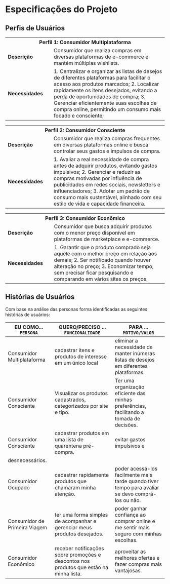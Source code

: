 # Especificações do Projeto

## Perfis de Usuários

<table>
<tbody>
<tr>
<th colspan="2">Perfil 1: Consumidor Multiplataforma </th>
</tr>
<tr>
<td width="150px"><b>Descrição</b></td>
<td width="600px">
Consumidor que realiza compras em diversas plataformas de e-commerce e
mantém múltiplas wishlists.
</td>
</tr>
<tr>
<td><b>Necessidades</b></td>
<td>
1. Centralizar e organizar as listas de desejos de diferentes plataformas para facilitar o acesso aos produtos marcados;
2. Localizar rapidamente os itens desejados, evitando a perda de oportunidades de compra;
3. Gerenciar eficientemente suas escolhas de compra online, permitindo um consumo mais focado e consciente;
</td>
</tr>
</tbody>
</table>

<table>
<tbody>
<tr>
<th colspan="2">Perfil 2: Consumidor Consciente </th>
</tr>
<tr>
<td width="150px"><b>Descrição</b></td>
<td width="600px">
Consumidor que realiza compras frequentes em diversas plataformas online e busca controlar seus gastos e impulsos de compra.
</td>
</tr>
<tr>
<td><b>Necessidades</b></td>
<td>
1. Avaliar a real necessidade de compra antes de adquirir produtos,
evitando gastos impulsivos;
2. Gerenciar e reduzir as compras motivadas por influência de
publicidades em redes sociais, newsletters e influenciadores;
3. Adotar um padrão de consumo mais sustentável, alinhado com seu
estilo de vida e capacidade financeira.
</td>
</tr>
</tbody>
</table>

<table>
<tbody>
<tr>
<th colspan="2">Perfil 3: Consumidor Econômico </th>
</tr>
<tr>
<td width="150px"><b>Descrição</b></td>
<td width="600px">
Consumidor que busca adquirir produtos com o menor preço disponível em plataformas de marketplace e e-commerce.
</td>
</tr>
<tr>
<td><b>Necessidades</b></td>
<td>
1. Garantir que o produto comprado seja aquele com o melhor preço em
relação aos demais;
2. Ser notificado quando houver alteração no preço;
3. Economizar tempo, sem precisar ficar pesquisando e comparando em
vários sites os preços.
</td>
</tr>
</tbody>
</table>


## Histórias de Usuários

Com base na análise das personas forma identificadas as seguintes histórias de usuários:

|EU COMO... `PERSONA`| QUERO/PRECISO ... `FUNCIONALIDADE`                                             |PARA ... `MOTIVO/VALOR`                 |
|--------------------|--------------------------------------------------------------------------------|----------------------------------------|
|Consumidor Multiplataforma | cadastrar itens e produtos de interesse em um único local | eliminar a necessidade de manter inúmeras listas de desejos em diferentes plataformas |
|Consumidor Consciente | Visualizar os produtos cadastrados, categorizados por site e tipo.  | Ter uma organização eficiente das minhas preferências, facilitando a tomada de decisões. |
|Consumidor Consciente | cadastrar produtos em uma lista de quarentena pré-compra.  | evitar gastos impulsivos e
desnecessários.  |
|Consumidor Ocupado | cadastrar rapidamente produtos que chamaram minha atenção. | poder acessá-los facilmente mais tarde quando tiver tempo para avaliar se devo comprá-los ou não. |
|Consumidor de Primeira Viagem | ter uma forma simples de acompanhar e gerenciar meus produtos desejados.  | poder ganhar confiança ao comprar online e me sentir mais seguro com minhas escolhas. |
|Consumidor Econômico | receber notificações sobre promoções e descontos nos produtos que estão na minha lista. | aproveitar as melhores ofertas e fazer compras mais vantajosas. |

